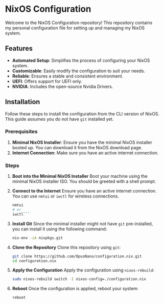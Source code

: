 # NixOS Configuration

Welcome to the NixOS Configuration repository! This repository contains my personal configuration file for setting up and managing my NixOS system.

## Features

- **Automated Setup**: Simplifies the process of configuring your NixOS system.
- **Customizable**: Easily modify the configuration to suit your needs.
- **Reliable**: Ensures a stable and consistent environment.
- **UEFI**: Offers support for UEFI only.
- **NVIDIA**: Includes the open-source Nvidia Drivers.

## Installation

Follow these steps to install the configuration from the CLI version of NixOS. This guide assumes you do not have `git` installed yet.

### Prerequisites

1. **Minimal NixOS Installer**: Ensure you have the minimal NixOS installer booted up. You can download it from the NixOS download page.
2. **Internet Connection**: Make sure you have an active internet connection.

### Steps

1. **Boot into the Minimal NixOS Installer**
   Boot your machine using the minimal NixOS installer ISO. You should be greeted with a shell prompt.

2. **Connect to the Internet**
   Ensure you have an active internet connection. You can use `nmtui` or `iwctl` for wireless connections.

   ```sh
   nmtui
   # or
   iwctl```
   
3. **Install Git**
    Since the minimal installer might not have `git` pre-installed, you can install it using the following command:
    
    ```sh
    nix-env -iA nixpkgs.git
    ```
    
4. **Clone the Repository**
    Clone this repository using `git`:
    
    ```sh
    git clone https://github.com/OpusNano/configuration.nix.git
    cd configuration.nix
    ```
    
5. **Apply the Configuration**
    Apply the configuration using `nixos-rebuild`:
    
    ```sh
    sudo nixos-rebuild switch -I nixos-config=./configuration.nix
    ```
    
6. **Reboot**
    Once the configuration is applied, reboot your system:
    
    ```sh
    reboot
    ```
